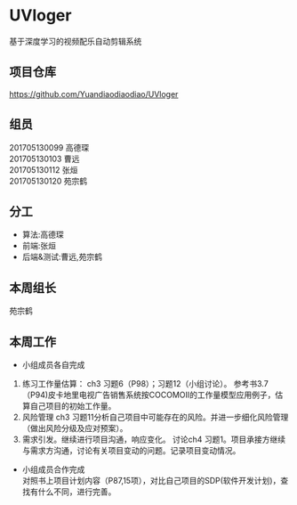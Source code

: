 # UVloger
基于深度学习的视频配乐自动剪辑系统  
## 项目仓库 
https://github.com/Yuandiaodiaodiao/UVloger  
## 组员
201705130099 高德琛  
201705130103 曹远  
201705130112 张烜   
201705130120 苑宗鹤  
## 分工
- 算法:高德琛
- 前端:张烜
- 后端&测试:曹远,苑宗鹤

## 本周组长
苑宗鹤
## 本周工作
- 小组成员各自完成
1. 练习工作量估算：  ch3 习题6（P98）；习题12（小组讨论）。   参考书3.7（P94)皮卡地里电视广告销售系统按COCOMOII的工作量模型应用例子，估算自己项目的初始工作量。
2. 风险管理   ch3 习题11分析自己项目中可能存在的风险。并进一步细化风险管理（做出风险分级及应对预案）。
3.  需求引发。继续进行项目沟通，响应变化。    讨论ch4 习题1。项目承接方继续与需求方沟通，讨论有关项目变动的问题。记录项目变动情况。
- 小组成员合作完成  
  对照书上项目计划内容（P87,15项），对比自己项目的SDP(软件开发计划)，查找有什么不同，进行完善。  
